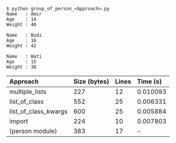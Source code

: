 ```shell
$ python group_of_person_<Approach>.py
Name   : Amir
Age    : 14
Weight : 40

Name   : Budi
Age    : 16
Weight : 42

Name   : Wati
Age    : 15
Weight : 38
```

Approach | Size (bytes) | Lines | Time (s)
:- | :- | :- | :-
multiple_lists       | 227 | 12 | 0.010093
list_of_class        | 552 | 25 | 0.006331
list_of_class_kwargs | 600 | 25 | 0.005884
import               | 224 | 10 | 0.007803
(person module)      | 383 | 17 | -
